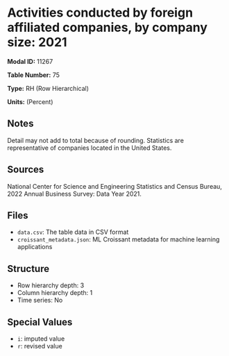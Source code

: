 # Activities conducted by foreign affiliated companies, by company size: 2021

**Modal ID:** 11267

**Table Number:** 75

**Type:** RH (Row Hierarchical)

**Units:** (Percent)

## Notes

Detail may not add to total because of rounding. Statistics are representative of companies located in the United States.

## Sources

National Center for Science and Engineering Statistics and Census Bureau, 2022 Annual Business Survey: Data Year 2021.

## Files

- `data.csv`: The table data in CSV format
- `croissant_metadata.json`: ML Croissant metadata for machine learning applications

## Structure

- Row hierarchy depth: 3
- Column hierarchy depth: 1
- Time series: No

## Special Values

- `i`: imputed value
- `r`: revised value
